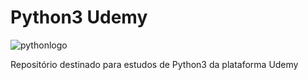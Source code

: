 # Python3 Udemy 

  ![pythonlogo](https://github.com/denisdickson/python_udemy/blob/main/%C3%ADndice.png)
  
  Repositório destinado para estudos de Python3 da plataforma Udemy 
